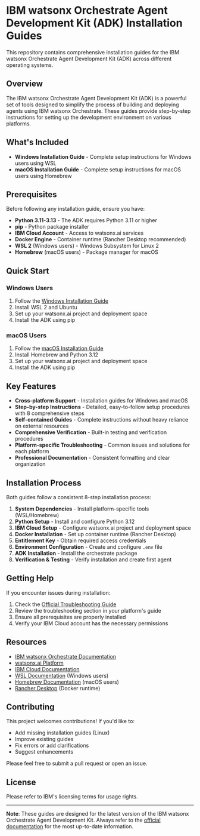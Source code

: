 # IBM watsonx Orchestrate Agent Development Kit (ADK) Installation Guides

This repository contains comprehensive installation guides for the IBM watsonx Orchestrate Agent Development Kit (ADK) across different operating systems.

## Overview

The IBM watsonx Orchestrate Agent Development Kit (ADK) is a powerful set of tools designed to simplify the process of building and deploying agents using IBM watsonx Orchestrate. These guides provide step-by-step instructions for setting up the development environment on various platforms.

## What's Included

- **Windows Installation Guide** - Complete setup instructions for Windows users using WSL
- **macOS Installation Guide** - Complete setup instructions for macOS users using Homebrew

## Prerequisites

Before following any installation guide, ensure you have:

- **Python 3.11-3.13** - The ADK requires Python 3.11 or higher
- **pip** - Python package installer
- **IBM Cloud Account** - Access to watsonx.ai services
- **Docker Engine** - Container runtime (Rancher Desktop recommended)
- **WSL 2** (Windows users) - Windows Subsystem for Linux 2
- **Homebrew** (macOS users) - Package manager for macOS

## Quick Start

### Windows Users
1. Follow the [Windows Installation Guide](windows.md)
2. Install WSL 2 and Ubuntu
3. Set up your watsonx.ai project and deployment space
4. Install the ADK using pip

### macOS Users  
1. Follow the [macOS Installation Guide](macos.md)
2. Install Homebrew and Python 3.12
3. Set up your watsonx.ai project and deployment space
4. Install the ADK using pip

## Key Features

- **Cross-platform Support** - Installation guides for Windows and macOS
- **Step-by-step Instructions** - Detailed, easy-to-follow setup procedures with 8 comprehensive steps
- **Self-contained Guides** - Complete instructions without heavy reliance on external resources
- **Comprehensive Verification** - Built-in testing and verification procedures
- **Platform-specific Troubleshooting** - Common issues and solutions for each platform
- **Professional Documentation** - Consistent formatting and clear organization

## Installation Process

Both guides follow a consistent 8-step installation process:

1. **System Dependencies** - Install platform-specific tools (WSL/Homebrew)
2. **Python Setup** - Install and configure Python 3.12
3. **IBM Cloud Setup** - Configure watsonx.ai project and deployment space
4. **Docker Installation** - Set up container runtime (Rancher Desktop)
5. **Entitlement Key** - Obtain required access credentials
6. **Environment Configuration** - Create and configure `.env` file
7. **ADK Installation** - Install the orchestrate package
8. **Verification & Testing** - Verify installation and create first agent

## Getting Help

If you encounter issues during installation:

1. Check the [Official Troubleshooting Guide](https://developer.watson-orchestrate.ibm.com/release/troubleshooting)
2. Review the troubleshooting section in your platform's guide
3. Ensure all prerequisites are properly installed
4. Verify your IBM Cloud account has the necessary permissions

## Resources

- [IBM watsonx Orchestrate Documentation](https://developer.watson-orchestrate.ibm.com/)
- [watsonx.ai Platform](https://dataplatform.cloud.ibm.com/wx/home?context=wx)
- [IBM Cloud Documentation](https://cloud.ibm.com/docs)
- [WSL Documentation](https://learn.microsoft.com/en-us/windows/wsl/) (Windows users)
- [Homebrew Documentation](https://brew.sh/) (macOS users)
- [Rancher Desktop](https://rancherdesktop.io/) (Docker runtime)

## Contributing

This project welcomes contributions! If you'd like to:

- Add missing installation guides (Linux)
- Improve existing guides
- Fix errors or add clarifications
- Suggest enhancements

Please feel free to submit a pull request or open an issue.

## License

Please refer to IBM's licensing terms for usage rights.

---

**Note**: These guides are designed for the latest version of the IBM watsonx Orchestrate Agent Development Kit. Always refer to the [official documentation](https://developer.watson-orchestrate.ibm.com/) for the most up-to-date information. 